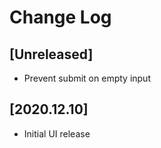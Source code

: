 # Change Log

## [Unreleased]
  - Prevent submit on empty input

## [2020.12.10]
  - Initial UI release
